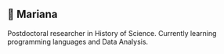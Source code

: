 ## 🪸 Mariana

Postdoctoral researcher in History of Science. Currently learning programming languages and Data Analysis.

